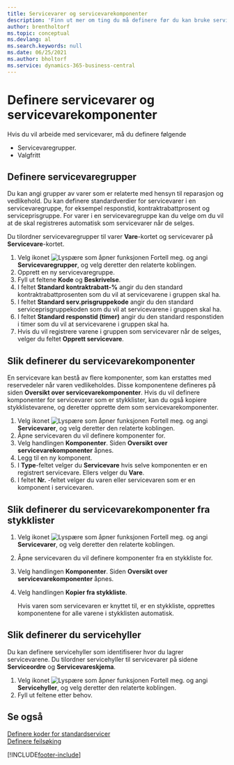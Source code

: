 ```yaml
---
title: Servicevarer og servicevarekomponenter
description: 'Finn ut mer om ting du må definere før du kan bruke servicevarer, inkludert standardverdier som responstid og serviceprisgruppe.'
author: brentholtorf
ms.topic: conceptual
ms.devlang: al
ms.search.keywords: null
ms.date: 06/25/2021
ms.author: bholtorf
ms.service: dynamics-365-business-central
---
```

# Definere servicevarer og servicevarekomponenter
Hvis du vil arbeide med servicevarer, må du definere følgende

* Servicevaregrupper.
* Valgfritt

## Definere servicevaregrupper
Du kan angi grupper av varer som er relaterte med hensyn til reparasjon og vedlikehold. Du kan definere standardverdier for servicevarer i en servicevaregruppe, for eksempel responstid, kontraktrabattprosent og serviceprisgruppe. For varer i en servicevaregruppe kan du velge om du vil at de skal registreres automatisk som servicevarer når de selges.  

Du tilordner servicevaregrupper til varer **Vare**-kortet og servicevarer på **Servicevare**-kortet.  

1. Velg ikonet ![Lyspære som åpner funksjonen Fortell meg.](media/ui-search/search_small.png "Fortell hva du vil gjøre") og angi **Servicevaregrupper**, og velg deretter den relaterte koblingen.  
2. Opprett en ny servicevaregruppe.  
3. Fyll ut feltene **Kode** og **Beskrivelse**.  
4. I feltet **Standard kontraktrabatt-%** angir du den standard kontraktrabattprosenten som du vil at servicevarene i gruppen skal ha.  
5. I feltet **Standard serv.prisgruppekode** angir du den standard serviceprisgruppekoden som du vil at servicevarene i gruppen skal ha.  
6. I feltet **Standard responstid (timer)** angir du den standard responstiden i timer som du vil at servicevarene i gruppen skal ha.  
7. Hvis du vil registrere varene i gruppen som servicevarer når de selges, velger du feltet **Opprett servicevare**.  

## Slik definerer du servicevarekomponenter
En servicevare kan bestå av flere komponenter, som kan erstattes med reservedeler når varen vedlikeholdes. Disse komponentene defineres på siden **Oversikt over servicevarekomponenter**. Hvis du vil definere komponenter for servicevarer som er stykklister, kan du også kopiere stykklistevarene, og deretter opprette dem som servicevarekomponenter.

1. Velg ikonet ![Lyspære som åpner funksjonen Fortell meg.](media/ui-search/search_small.png "Fortell hva du vil gjøre") og angi **Servicevarer**, og velg deretter den relaterte koblingen.
2. Åpne servicevaren du vil definere komponenter for.  
3. Velg handlingen **Komponenter**. Siden **Oversikt over servicevarekomponenter** åpnes.  
4. Legg til en ny komponent.  
5. I **Type**-feltet velger du **Servicevare** hvis selve komponenten er en registrert servicevare. Ellers velger du **Vare**.  
6. I feltet **Nr.** -feltet velger du varen eller servicevaren som er en komponent i servicevaren.  

## Slik definerer du servicevarekomponenter fra stykklister
1.  Velg ikonet ![Lyspære som åpner funksjonen Fortell meg.](media/ui-search/search_small.png "Fortell hva du vil gjøre") og angi **Servicevarer**, og velg deretter den relaterte koblingen.  
2. Åpne servicevaren du vil definere komponenter fra en stykkliste for.  
3. Velg handlingen **Komponenter**. Siden **Oversikt over servicevarekomponenter** åpnes.  
4. Velg handlingen **Kopier fra stykkliste**.  

    Hvis varen som servicevaren er knyttet til, er en stykkliste, opprettes komponentene for alle varene i stykklisten automatisk.  

## Slik definerer du servicehyller
Du kan definere servicehyller som identifiserer hvor du lagrer servicevarene. Du tilordner servicehyller til servicevarer på sidene **Serviceordre** og **Servicevareskjema**.  

1. Velg ikonet ![Lyspære som åpner funksjonen Fortell meg.](media/ui-search/search_small.png "Fortell hva du vil gjøre") og angi **Servicehyller**, og velg deretter den relaterte koblingen.
2. Fyll ut feltene etter behov.

## Se også
[Definere koder for standardservicer](service-how-setup-service-coding.md)   
[Definere feilsøking](service-how-setup-troubleshooting.md)


[!INCLUDE[footer-include](includes/footer-banner.md)]